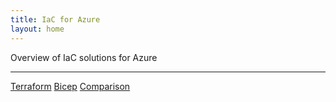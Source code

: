 ```yaml
---
title: IaC for Azure
layout: home
---
```


Overview of IaC solutions for Azure

----


[Terraform](./terraform)
[Bicep](./bicep)
[Comparison](./comparison)